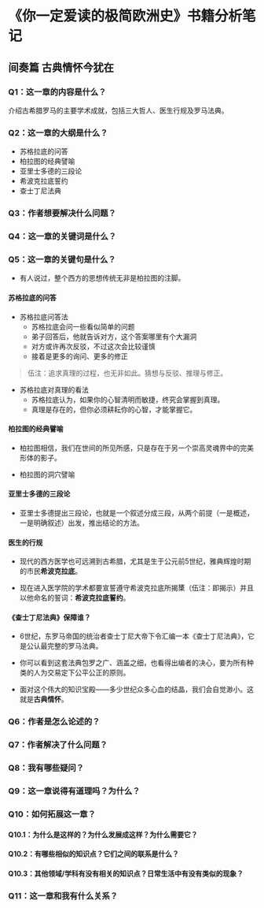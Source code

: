 # 《你一定爱读的极简欧洲史》书籍分析笔记

## 间奏篇 古典情怀今犹在

### Q1：这一章的内容是什么？

介绍古希腊罗马的主要学术成就，包括三大哲人、医生行规及罗马法典。

### Q2：这一章的大纲是什么？

- 苏格拉底的问答
- 柏拉图的经典譬喻
- 亚里士多德的三段论
- 希波克拉底誓约
- 查士丁尼法典

### Q3：作者想要解决什么问题？

### Q4：这一章的关键词是什么？

### Q5：这一章的关键句是什么？

- 有人说过，整个西方的思想传统无非是柏拉图的注脚。

#### 苏格拉底的问答

- 苏格拉底问答法
  - 苏格拉底会问一些看似简单的问题
  - 弟子回答后，他就告诉对方，这个答案哪里有个大漏洞
  - 对方或许再次反驳，不过这次会比较谨慎
  - 接着是更多的询问、更多的修正

> 伍注：追求真理的过程，也无非如此。猜想与反驳、推理与修正。

- 苏格拉底对真理的看法
  - 苏格拉底认为，如果你的心智清明而敏捷，终究会掌握到真理。
  - 真理是存在的，但你必须耕耘你的心智，才能掌握它。

#### 柏拉图的经典譬喻

- 柏拉图相信，我们在世间的所见所感，只是存在于另一个崇高灵魂界中的完美形体的影子。

- 柏拉图的洞穴譬喻

#### 亚里士多德的三段论

- 亚里士多德提出三段论，也就是一个叙述分成三段，从两个前提（一是概述，一是明确叙述）出发，推出结论的方法。

#### 医生的行规

- 现代的西方医学也可远溯到古希腊，尤其是生于公元前5世纪，雅典辉煌时期的市民**希波克拉底**。

- 现在进入医学院的学术都要宣誓遵守希波克拉底所揭橥（伍注：即揭示）并且以他命名的誓词：**希波克拉底誓约**。

#### 《查士丁尼法典》保障谁？

- 6世纪，东罗马帝国的统治者查士丁尼大帝下令汇编一本《查士丁尼法典》，它是公认最完整的罗马法典。

- 你可以看到这套法典包罗之广、涵盖之细，也看得出编者的决心，要为所有种类的人为交易定下公平公正的原则。

- 面对这个伟大的知识宝殿——多少世纪众多心血的结晶，我们会自觉渺小。这就是**古典情怀**。

### Q6：作者是怎么论述的？

### Q7：作者解决了什么问题？

### Q8：我有哪些疑问？

### Q9：这一章说得有道理吗？为什么？

### Q10：如何拓展这一章？

#### Q10.1：为什么是这样的？为什么发展成这样？为什么需要它？

#### Q10.2：有哪些相似的知识点？它们之间的联系是什么？

#### Q10.3：其他领域/学科有没有相关的知识点？日常生活中有没有类似的现象？

### Q11：这一章和我有什么关系？


